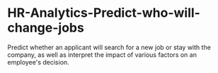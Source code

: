 # HR-Analytics-Predict-who-will-change-jobs
Predict whether an applicant will search for a new job or stay with the company, as well as interpret the impact of various factors on an employee's decision.
